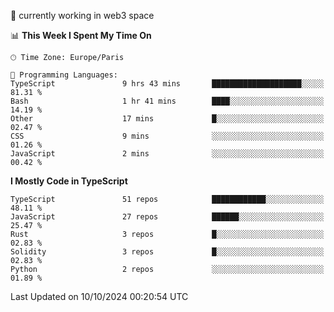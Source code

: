 🔭 currently working in web3 space

<!--START_SECTION:waka-->
📊 **This Week I Spent My Time On** 

```text
🕑︎ Time Zone: Europe/Paris

💬 Programming Languages: 
TypeScript               9 hrs 43 mins       ████████████████████░░░░░   81.31 % 
Bash                     1 hr 41 mins        ████░░░░░░░░░░░░░░░░░░░░░   14.19 % 
Other                    17 mins             █░░░░░░░░░░░░░░░░░░░░░░░░   02.47 % 
CSS                      9 mins              ░░░░░░░░░░░░░░░░░░░░░░░░░   01.26 % 
JavaScript               2 mins              ░░░░░░░░░░░░░░░░░░░░░░░░░   00.42 % 
```

**I Mostly Code in TypeScript** 

```text
TypeScript               51 repos            ████████████░░░░░░░░░░░░░   48.11 % 
JavaScript               27 repos            ██████░░░░░░░░░░░░░░░░░░░   25.47 % 
Rust                     3 repos             █░░░░░░░░░░░░░░░░░░░░░░░░   02.83 % 
Solidity                 3 repos             █░░░░░░░░░░░░░░░░░░░░░░░░   02.83 % 
Python                   2 repos             ░░░░░░░░░░░░░░░░░░░░░░░░░   01.89 % 
```




 Last Updated on 10/10/2024 00:20:54 UTC
<!--END_SECTION:waka-->
